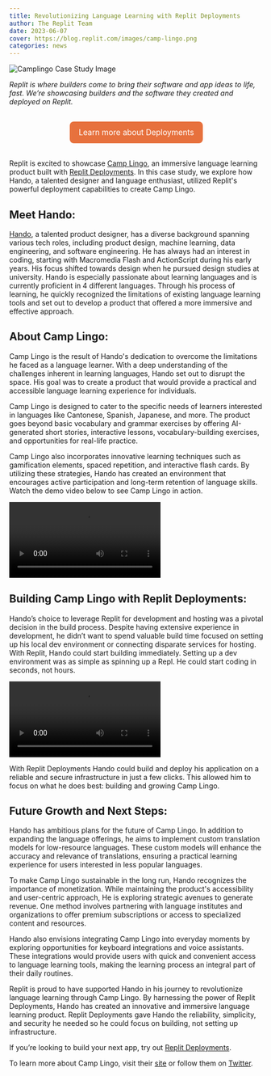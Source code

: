 ```yaml
---
title: Revolutionizing Language Learning with Replit Deployments
author: The Replit Team
date: 2023-06-07
cover: https://blog.replit.com/images/camp-lingo.png
categories: news
---
```


![Camplingo Case Study Image](https://blog.replit.com/images/camp-lingo.png)

*Replit is where builders come to bring their software and app ideas to life, fast. We’re showcasing builders and the software they created and deployed on Replit.*

<br>

<div style="display: flex; justify-content: center;">
  <a class="cta-btn" href="https://replit.com/site/deployments" target="_blank"
    style="display: flex;
    flex-direction: row;
    color: #fff;
    background-color: #E7713D;
    padding: 12px 18px;
    width: fit-content;
    border-radius: 8px;
    justify-content: center;
    align-items: center;
    transition-duration: 0.1s;
    text-decoration: none;
    font-size: 1.1em;">Learn more about Deployments</a>
</div>

<br>


Replit is excited to showcase [Camp Lingo](https://camplingo.com/), an immersive language learning product built with [Replit Deployments](https://replit.com/site/deployments). In this case study, we explore how Hando, a talented designer and language enthusiast, utilized Replit's powerful deployment capabilities to create Camp Lingo.

## Meet Hando:
[Hando](https://twitter.com/HandoDesign), a talented product designer, has a diverse background spanning various tech roles, including product design, machine learning, data engineering, and software engineering. He has always had an interest in coding, starting with Macromedia Flash and ActionScript during his early years. His focus shifted towards design when he pursued design studies at university. Hando is especially passionate about learning languages and is currently proficient in 4 different languages. Through his process of learning, he quickly recognized the limitations of existing language learning tools and set out to develop a product that offered a more immersive and effective approach. 



## About Camp Lingo:
Camp Lingo is the result of Hando's dedication to overcome the limitations he faced as a language learner. With a deep understanding of the challenges inherent in learning languages, Hando set out to disrupt the space. His goal was to create a product that would provide a practical and accessible language learning experience for individuals.

Camp Lingo is designed to cater to the specific needs of learners interested in languages like Cantonese, Spanish, Japanese, and more. The product goes beyond basic vocabulary and grammar exercises by offering AI-generated short stories, interactive lessons, vocabulary-building exercises,  and opportunities for real-life practice.

Camp Lingo also incorporates innovative learning techniques such as gamification elements, spaced repetition, and interactive flash cards. By utilizing these strategies, Hando has created an environment that encourages active participation and long-term retention of language skills. Watch the demo video below to see Camp Lingo in action. 

![camp lingo demo video](https://blog.replit.com/images/camp_demo.mp4)


## Building Camp Lingo with Replit Deployments:

Hando’s choice to leverage Replit for development and hosting was a pivotal decision in the build process. Despite having extensive experience in development, he didn’t want to spend valuable build time focused on setting up his local dev environment or connecting disparate services for hosting. With Replit, Hando could start building immediately. Setting up a dev environment was as simple as spinning up a Repl. He could start coding in seconds, not hours. 

![replit new showcase](https://blog.replit.com/images/replit_new.mp4)

With Replit Deployments Hando could build and deploy his application on a reliable and secure infrastructure in just a few clicks. This allowed him to focus on what he does best: building and growing Camp Lingo.


## Future Growth and Next Steps:
Hando has ambitious plans for the future of Camp Lingo. In addition to expanding the language offerings, he aims to implement custom translation models for low-resource languages. These custom models will enhance the accuracy and relevance of translations, ensuring a practical learning experience for users interested in less popular languages.

To make Camp Lingo sustainable in the long run, Hando recognizes the importance of monetization. While maintaining the product's accessibility and user-centric approach, He is exploring strategic avenues to generate revenue. One method involves partnering with language institutes and organizations to offer premium subscriptions or access to specialized content and resources.

Hando also envisions integrating Camp Lingo into everyday moments by exploring opportunities for keyboard integrations and voice assistants. These integrations would provide users with quick and convenient access to language learning tools, making the learning process an integral part of their daily routines. 

Replit is proud to have supported Hando in his journey to revolutionize language learning through Camp Lingo. By harnessing the power of Replit Deployments, Hando has created an innovative and immersive language learning product. Replit Deployments gave Hando the reliability, simplicity, and security he needed so he could focus on building, not setting up infrastructure.

If you’re looking to build your next app, try out [Replit Deployments](https://replit.com/site/deployments).

To learn more about Camp Lingo, visit their [site](https://camplingo.com/) or follow them on [Twitter](https://twitter.com/CampLingo).
